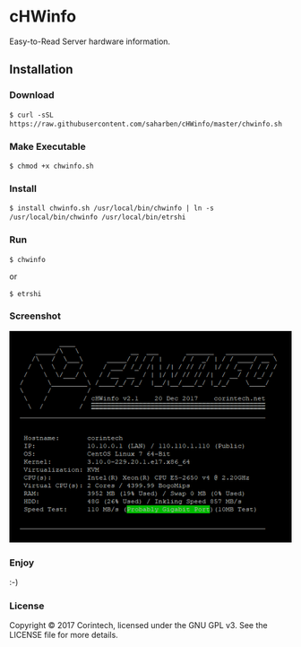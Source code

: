 # cHWinfo
Easy-to-Read Server hardware information.


## Installation

### Download
```shell
$ curl -sSL https://raw.githubusercontent.com/saharben/cHWinfo/master/chwinfo.sh
```


### Make Executable
```shell
$ chmod +x chwinfo.sh
```


### Install
```shell
$ install chwinfo.sh /usr/local/bin/chwinfo | ln -s /usr/local/bin/chwinfo /usr/local/bin/etrshi
```

### Run
```shell
$ chwinfo
```

or

```shell
$ etrshi
```


### Screenshot
![screenshot](https://raw.githubusercontent.com/saharben/cHWinfo/master/chwinfo.png)


### Enjoy
:-)


### License
Copyright © 2017 Corintech, licensed under the GNU GPL v3. See the LICENSE file for more details.
